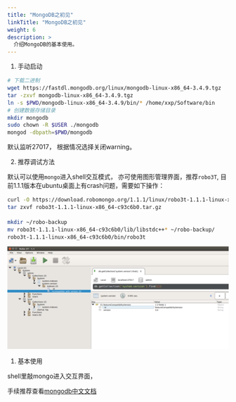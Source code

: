 ```yaml
---
title: "MongoDB之初见"
linkTitle: "MongoDB之初见"
weight: 6
description: >
  介绍MongoDB的基本使用。 
---
```


1. 手动启动

```bash
# 下载二进制
wget https://fastdl.mongodb.org/linux/mongodb-linux-x86_64-3.4.9.tgz
tar -zxvf mongodb-linux-x86_64-3.4.9.tgz
ln -s $PWD/mongodb-linux-x86_64-3.4.9/bin/* /home/xxp/Software/bin
# 创建数据存储目录	
mkdir mongodb
sudo chown -R $USER ./mongodb
mongod -dbpath=$PWD/mongodb
```
默认监听27017， 根据情况选择关闭warning。


2. 推荐调试方法

默认可以使用``mongo``进入shell交互模式，
亦可使用图形管理界面，推荐``robo3T``, 目前1.1.1版本在ubuntu桌面上有crash问题，需要如下操作：

```bash
curl -O https://download.robomongo.org/1.1.1/linux/robo3t-1.1.1-linux-x86_64-c93c6b0.tar.gz
tar zxvf robo3t-1.1.1-linux-x86_64-c93c6b0.tar.gz

mkdir ~/robo-backup
mv robo3t-1.1.1-linux-x86_64-c93c6b0/lib/libstdc++* ~/robo-backup/
robo3t-1.1.1-linux-x86_64-c93c6b0/bin/robo3t
```

![](/robo3t.png)

1. 基本使用

shell里敲mongo进入交互界面，

手续推荐查看[mongodb中文文档](http://www.mongoing.com/docs/reference/sql-comparison.html)

